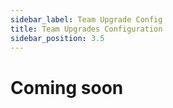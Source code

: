 ```yaml
---
sidebar_label: Team Upgrade Config
title: Team Upgrades Configuration
sidebar_position: 3.5
---
```


# Coming soon 